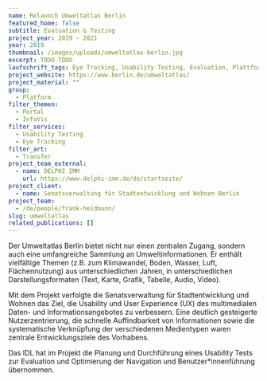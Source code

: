 ```yaml
---
name: Relaunch Umweltatlas Berlin
featured_home: false
subtitle: Evaluation & Testing
project_year: 2019 - 2021
year: 2019
thumbnail: /images/uploads/umweltatlas-berlin.jpg
excerpt: TODO TODO
laufschrift_tags: Eye Tracking, Usability Testing, Evaluation, Plattform
project_website: https://www.berlin.de/umweltatlas/
project_material: ""
group:
  - Platform
filter_themen:
  - Portal
  - InfoVis
filter_services:
  - Usability Testing
  - Eye Tracking
filter_art:
  - Transfer
project_team_external:
  - name: DELPHI IMM
    url: https://www.delphi-imm.de/de/startseite/
project_client:
  - name: Senatsverwaltung für Stadtentwicklung und Wohnen Berlin
project_team:
  - /de/people/frank-heidmann/
slug: umweltatlas
related_publications: []
---
```

Der Umweltatlas Berlin bietet nicht nur einen zentralen Zugang, sondern auch eine umfangreiche Sammlung an Umweltinformationen. Er enthält vielfältige Themen (z.B. zum Klimawandel, Boden, Wasser, Luft, Flächennutzung) aus unterschiedlichen Jahren, in unterschiedlichen Darstellungsformaten (Text, Karte, Grafik, Tabelle, Audio, Video).

Mit dem Projekt verfolgte die Senatsverwaltung für Stadtentwicklung und Wohnen das Ziel, die Usability und User Experience (UX) des multimedialen Daten- und Informationsangebotes zu verbessern. Eine deutlich gesteigerte Nutzerzentrierung, die schnelle Auffindbarkeit von Informationen sowie die systematische Verknüpfung der verschiedenen Medientypen waren zentrale Entwicklungsziele des Vorhabens. 

Das IDL hat im Projekt die Planung und Durchführung eines Usability Tests zur Evaluation und Optimierung der Navigation und Benutzer*innenführung übernommen. 
